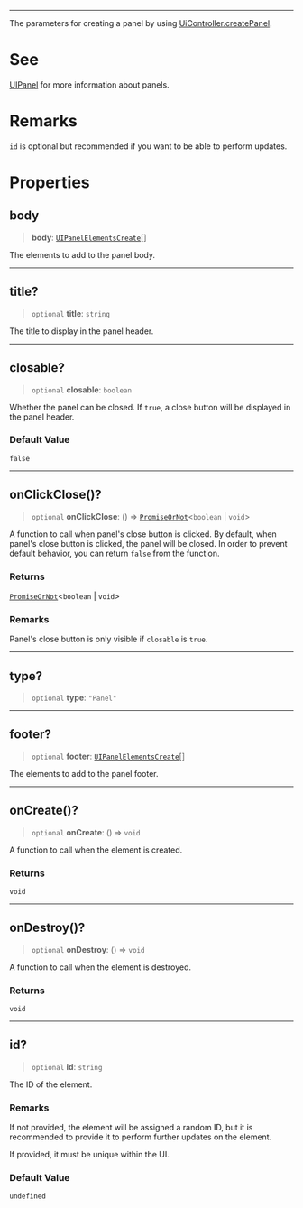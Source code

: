 ***

The parameters for creating a panel by using [UiController.createPanel](UiController.md#createpanel).

# See

[UIPanel](UIPanel.md) for more information about panels.

# Remarks

`id` is optional but recommended if you want to be able to perform updates.

# Properties

## body

> **body**: [`UIPanelElementsCreate`](UIPanelElementsCreate.md)\[]

The elements to add to the panel body.

***

## title?

> `optional` **title**: `string`

The title to display in the panel header.

***

## closable?

> `optional` **closable**: `boolean`

Whether the panel can be closed.
If `true`, a close button will be displayed in the panel header.

### Default Value

`false`

***

## onClickClose()?

> `optional` **onClickClose**: () => [`PromiseOrNot`](PromiseOrNot.md)\<`boolean` | `void`>

A function to call when panel's close button is clicked.
By default, when panel's close button is clicked, the panel will be closed.
In order to prevent default behavior, you can return `false` from the function.

### Returns

[`PromiseOrNot`](PromiseOrNot.md)\<`boolean` | `void`>

### Remarks

Panel's close button is only visible if `closable` is `true`.

***

## type?

> `optional` **type**: `"Panel"`

***

## footer?

> `optional` **footer**: [`UIPanelElementsCreate`](UIPanelElementsCreate.md)\[]

The elements to add to the panel footer.

***

## onCreate()?

> `optional` **onCreate**: () => `void`

A function to call when the element is created.

### Returns

`void`

***

## onDestroy()?

> `optional` **onDestroy**: () => `void`

A function to call when the element is destroyed.

### Returns

`void`

***

## id?

> `optional` **id**: `string`

The ID of the element.

### Remarks

If not provided, the element will be assigned a random ID, but it is recommended to provide it
to perform further updates on the element.

If provided, it must be unique within the UI.

### Default Value

`undefined`
